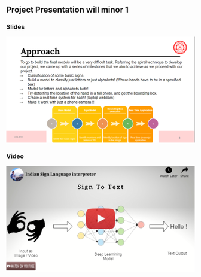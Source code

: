 ## Project Presentation will minor 1

### Slides
![](./images/slide.png)

### Video
[![IMAGE ALT TEXT HERE](./images/th.png)](https://www.youtube.com/watch?v=AXy_5ejrBzA)
